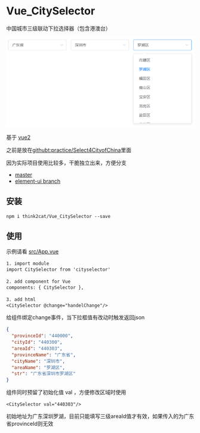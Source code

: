 # Vue_CitySelector
中国城市三级联动下拉选择器（包含港澳台）

![image](./screenshot/screenshot.png)

基于 [vue2](https://github.com/vuejs/vue)

之前是放在[githubt:practice/Select4CityofChina](https://github.com/think2cat/practice/tree/master/Select4CityofChina)里面

因为实际项目使用比较多，干脆独立出来，方便分支

* [master](/think2cat/Vue_CitySelector)
* [element-ui branch](/think2cat/Vue_CitySelector/tree/element-ui)

## 安装
```
npm i think2cat/Vue_CitySelector --save
```

## 使用

示例请看 [src/App.vue](src/App.vue)

```
1. import module
import CitySelector from 'cityselector'

2. add component for Vue
components: { CitySelector },

3. add html
<CitySelector @change="handelChange"/>
```

给组件绑定change事件，当下拉框值有改动时触发返回json

```json
{
  "provinceId": "440000",
  "cityId": "440300",
  "areaId": "440303",
  "provinceName": "广东省",
  "cityName": "深圳市",
  "areaName": "罗湖区",
  "str": "广东省深圳市罗湖区"
}
```

组件同时预留了初始化值 val ，方便修改区域时使用
```
<CitySelector val="440303"/>
```
初始地址为广东深圳罗湖，目前只能填写三级areaId值才有效，如果传入的为广东省provinceId则无效